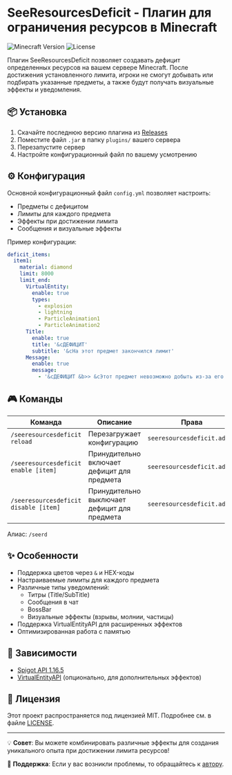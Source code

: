 # SeeResourcesDeficit - Плагин для ограничения ресурсов в Minecraft

![Minecraft Version](https://img.shields.io/badge/Minecraft-1.16.5-brightgreen)
![License](https://img.shields.io/badge/License-MIT-blue)

Плагин SeeResourcesDeficit позволяет создавать дефицит определенных ресурсов на вашем сервере Minecraft. После достижения установленного лимита, игроки не смогут добывать или подбирать указанные предметы, а также будут получать визуальные эффекты и уведомления.

## 📦 Установка

1. Скачайте последнюю версию плагина из [Releases](https://github.com/your-repo/SeeResourcesDeficit/releases)
2. Поместите файл `.jar` в папку `plugins/` вашего сервера
3. Перезапустите сервер
4. Настройте конфигурационный файл по вашему усмотрению

## ⚙️ Конфигурация

Основной конфигурационный файл `config.yml` позволяет настроить:
- Предметы с дефицитом
- Лимиты для каждого предмета
- Эффекты при достижении лимита
- Сообщения и визуальные эффекты

Пример конфигурации:
```yaml
deficit_items:
  item1:
    material: diamond
    limit: 8000
    limit_end:
      VirtualEntity:
        enable: true
        types:
          - explosion
          - lightning
          - ParticleAnimation1
          - ParticleAnimation2
      Title:
        enable: true
        title: '&cДЕФИЦИТ'
        subtitle: '&cНа этот предмет закончился лимит'
      Message:
        enable: true
        message:
          - '&cДЕФИЦИТ &b>> &cЭтот предмет невозможно добыть из-за его дефицита!'
```

## 🎮 Команды

| Команда | Описание | Права |
|---------|----------|-------|
| `/seeresourcesdeficit reload` | Перезагружает конфигурацию | `seeresourcesdeficit.admin` |
| `/seeresourcesdeficit enable [item]` | Принудительно включает дефицит для предмета | `seeresourcesdeficit.admin` |
| `/seeresourcesdeficit disable [item]` | Принудительно выключает дефицит для предмета | `seeresourcesdeficit.admin` |

Алиас: `/seerd`

## ✨ Особенности

- Поддержка цветов через `&` и HEX-коды
- Настраиваемые лимиты для каждого предмета
- Различные типы уведомлений:
  - Титры (Title/SubTitle)
  - Сообщения в чат
  - BossBar
  - Визуальные эффекты (взрывы, молнии, частицы)
- Поддержка VirtualEntityAPI для расширенных эффектов
- Оптимизированная работа с памятью

## 📝 Зависимости

- [Spigot API 1.16.5](https://www.spigotmc.org/)
- [VirtualEntityAPI](https://github.com/by1337/VirtualEntityAPI) (опционально, для дополнительных эффектов)

## 📜 Лицензия

Этот проект распространяется под лицензией MIT. Подробнее см. в файле [LICENSE](LICENSE).

---

💡 **Совет**: Вы можете комбинировать различные эффекты для создания уникального опыта при достижении лимита ресурсов!

🔧 **Поддержка**: Если у вас возникли проблемы, то обращайтесь к [автору](http://gdev.seemine.su).
